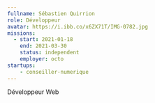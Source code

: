 ```yaml
---
fullname: Sébastien Quirrion
role: Développeur
avatar: https://i.ibb.co/x6ZX71T/IMG-0782.jpg
missions:
  - start: 2021-01-18
    end: 2021-03-30
    status: independent
    employer: octo
startups:
    - conseiller-numerique
---
```


Développeur Web
